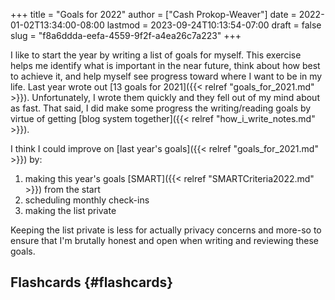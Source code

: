 +++
title = "Goals for 2022"
author = ["Cash Prokop-Weaver"]
date = 2022-01-02T13:34:00-08:00
lastmod = 2023-09-24T10:13:54-07:00
draft = false
slug = "f8a6ddda-eefa-4559-9f2f-a4ea26c7a223"
+++

I like to start the year by writing a list of goals for myself. This exercise helps me identify what is important in the near future, think about how best to achieve it, and help myself see progress toward where I want to be in my life. Last year wrote out [13 goals for 2021]({{< relref "goals_for_2021.md" >}}). Unfortunately, I wrote them quickly and they fell out of my mind about as fast. That said, I did make some progress the writing/reading goals by virtue of getting [blog system together]({{< relref "how_i_write_notes.md" >}}).

I think I could improve on [last year's goals]({{< relref "goals_for_2021.md" >}}) by:

1.  making this year's goals [SMART]({{< relref "SMARTCriteria2022.md" >}}) from the start
2.  scheduling monthly check-ins
3.  making the list private

Keeping the list private is less for actually privacy concerns and more-so to ensure that I'm brutally honest and open when writing and reviewing these goals.


## Flashcards {#flashcards}
